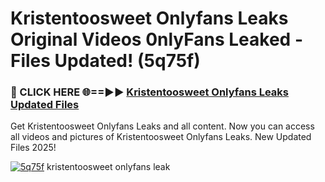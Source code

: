 # Kristentoosweet Onlyfans Leaks Original Videos 0nlyFans Leaked - Files Updated! (5q75f)

<h3>🔴 CLICK HERE 🌐==►► <a href="https://tinyurl.com/brd5kh86" rel="nofollow">Kristentoosweet Onlyfans Leaks Updated Files</a></h3>

Get Kristentoosweet Onlyfans Leaks and all content. Now you can access all videos and pictures of Kristentoosweet Onlyfans Leaks. New Updated Files 2025!

[![5q75f](https://i.imgur.com/K7sEzmb.gif)](https://tinyurl.com/brd5kh86)
kristentoosweet onlyfans leak